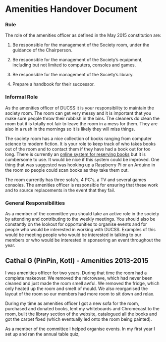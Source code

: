 # Amenities Handover Document

### Role
The role of the amenities officer as defined in the May 2015 constitution are:
1. Be responsible for the management of the Society room, under the guidance of the Chairperson.

2. Be responsible for the management of the Society’s equipment, including but not limited to computers, consoles and games.

3. Be responsible for the management of the Society’s library.

4. Prepare a handbook for their successor.

### Informal Role
As the amenities officer of DUCSS it is your responsibility to maintain the society room.
The room can get very messy and it is important that you make sure people throw their rubbish in the bins.
The cleaners do clean the room but it is totally not fair to leave the room in a mess for them.
They are also in a rush in the mornings so it is likely they will miss things.

The society room has a nice collection of books ranging from computer science to modern fiction.
It is your role to keep track of who takes books out of the room and to contact them if they have had a book out for too long.
There is currently an [online system for reserving books](http://www.ducss.ie/library/) but it is cumbersome to use.
It would be nice if this system could be improved.
One thing that was suggested was hooking up a Raspberry Pi or an Arduino in the room so people could scan books as they take them out.

The room currently has three sofa's, 4 PC's, a TV and several games consoles.
The amenities officer is responsible for ensuring that these work and to source replacements in the event that they fail.

### General Responsibilities
As a member of the committee you should take an active role in the society by attending and contributing to the weekly meetings.
You should also be constantly on the lookout for opportunities to organise events and for people who would be interested in working with DUCSS.
Examples of this would be meeting people who would be interested in talking to our members or who would be interested in sponsoring an event throughout the year.


## Cathal G (PinPin, Kotl) - Amenities 2013-2015

I was amenities officer for two years.
During that time the room had a complete makeover.
We removed the microwave, which had never been cleaned and just made the room smell awful.
We removed the fridge, which only heated up the room and smelt of mould. We also reorganised the layout of the room so our members had more room to sit down and relax.

During my time as amenities officer I got a new sofa for the room, purchased and donated books, lent my whiteboards and Chromecast to the room, built the library section of the website, catalogued all the books and got the carpet fixed (which eventually led onto the room being painted).

As a member of the committee I helped organise events.
In my first year I set up and ran the annual table quiz,
